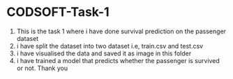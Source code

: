 # CODSOFT-Task-1
1. This is the task 1 where i have done survival prediction on the passenger dataset
2. i have split the dataset into two dataset i.e, train.csv and test.csv 
3. i have visualised the data and saved it as image in this folder
4.  i have trained a model that predicts whether the passenger is survived or not.
Thank you
